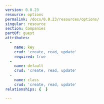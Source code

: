 ```yaml
---
version: 0.0.23
resource: options
permalink: /docs/0.0.23/resources/options/
singular: resource
section: Companies
partOf: guest
attributes:
  -
    name: key
    crud: 'create, read, update'
    required: true
  -
    name: default
    crud: 'create, read, update'
  -
    name: class
    crud: 'create, read, update'
relationships: {  }

---
```

